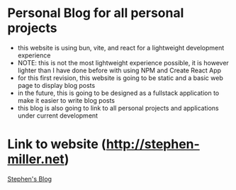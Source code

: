 # Personal Blog for all personal projects

- this website is using bun, vite, and react for a lightweight development experience
- NOTE: this is not the most lightweight experience possible, it is however lighter than I have done before with using NPM and Create React App
- for this first revision, this website is going to be static and a basic web page to display blog posts
- in the future, this is going to be designed as a fullstack application to make it easier to write blog posts
- this blog is also going to link to all personal projects and applications under current development

# Link to website (http://stephen-miller.net)
[Stephen's Blog](http://stephen-miller.net)